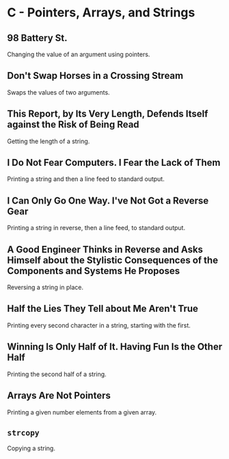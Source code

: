 # C - Pointers, Arrays, and Strings

## 98 Battery St.
Changing the value of an argument using pointers.

## Don't Swap Horses in a Crossing Stream
Swaps the values of two arguments.

## This Report, by Its Very Length, Defends Itself against the Risk of Being Read
Getting the length of a string.

## I Do Not Fear Computers. I Fear the Lack of Them
Printing a string and then a line feed to standard output.

## I Can Only Go One Way. I've Not Got a Reverse Gear
Printing a string in reverse, then a line feed, to standard output.

## A Good Engineer Thinks in Reverse and Asks Himself about the Stylistic Consequences of the Components and Systems He Proposes
Reversing a string in place.

## Half the Lies They Tell about Me Aren't True
Printing every second character in a string, starting with the first.

## Winning Is Only Half of It. Having Fun Is the Other Half
Printing the second half of a string.

## Arrays Are Not Pointers
Printing a given number elements from a given array.

## `strcopy`
Copying a string.
